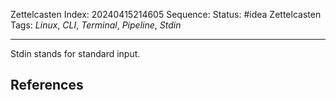 Zettelcasten Index: 20240415214605
Sequence:
Status: #idea
Zettelcasten Tags: *Linux*, *CLI*, *Terminal*, *Pipeline*, *Stdin*

---

Stdin stands for standard input.

## References
